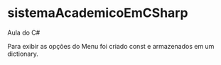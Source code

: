 # sistemaAcademicoEmCSharp
Aula do C#

Para exibir as opções do Menu foi criado const e armazenados em um dictionary.
